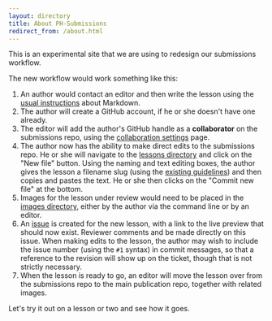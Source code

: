 ```yaml
---
layout: directory
title: About PH-Submissions
redirect_from: /about.html
---
```


This is an experimental site that we are using to redesign our submissions workflow.

The new workflow would work something like this:

1. An author would contact an editor and then write the lesson using the [usual instructions](http://programminghistorian.org/new-lesson-workflow) about Markdown. 
2. The author will create a GitHub account, if he or she doesn't have one already.
3. The editor will add the author's GitHub handle as a **collaborator** on the submissions repo, using the [collaboration settings](https://github.com/programminghistorian/ph-submissions/settings/collaboration) page.
4. The author now has the ability to make direct edits to the submissions repo. He or she will navigate to the [lessons directory](https://github.com/programminghistorian/ph-submissions/tree/gh-pages/lessons) and click on the "New file" button. Using the naming and text editing boxes, the author gives the lesson a filename slug (using the [existing guidelines](http://programminghistorian.org/new-lesson-workflow#name-the-lesson-file)) and then copies and pastes the text. He or she then clicks on the "Commit new file" at the bottom.
5. Images for the lesson under review would need to be placed in the [images directory](https://github.com/programminghistorian/ph-submissions/tree/gh-pages/images), either by the author via the command line or by an editor. 
6. An [issue](https://github.com/programminghistorian/ph-submissions/issues) is created for the new lesson, with a link to the live preview that should now exist. Reviewer comments and be made directly on this issue. When making edits to the lesson, the author may wish to include the issue number (using the `#1` syntax) in commit messages, so that a reference to the revision will show up on the ticket, though that is not strictly necessary.
7. When the lesson is ready to go, an editor will move the lesson over from the submissions repo to the main publication repo, together with related images.

Let's try it out on a lesson or two and see how it goes.
